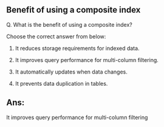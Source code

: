## Benefit of using a composite index

Q. What is the benefit of using a composite index?

Choose the correct answer from below:
  
  1. It reduces storage requirements for indexed data.

  2. It improves query performance for multi-column filtering.

  3. It automatically updates when data changes.

  4. It prevents data duplication in tables.

## Ans:
It improves query performance for multi-column filtering

